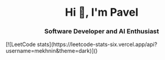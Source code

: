 <h1 align="center">Hi 👋, I'm Pavel</h1>
<h3 align="center">Software Developer and AI Enthusiast</h3>
[![LeetCode stats](https://leetcode-stats-six.vercel.app/api?username=mekhnin&theme=dark)]()

